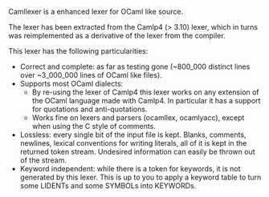 Camllexer is a enhanced lexer for OCaml like source.

The lexer has been extracted from the Camlp4 (> 3.10) lexer, which in turns
was reimplemented as a derivative of the lexer from the compiler.

This lexer has the following particularities:

* Correct and complete: as far as testing gone (~800\_000 distinct
  lines over ~3\_000\_000 lines of OCaml like files).
* Supports most OCaml dialects:
  * By re-using the lexer of Camlp4 this lexer works on any
    extension of the OCaml language made with Camlp4.
    In particular it has a support for quotations and anti-quotations.
  * Works fine on lexers and parsers (ocamllex, ocamlyacc),
    except when using the C style of comments.
* Lossless: every single bit of the input file is kept.
  Blanks, comments, newlines, lexical conventions for writing
  literals, all of it is kept in the returned token stream.
  Undesired information can easily be thrown out of the stream.
* Keyword independent: while there is a token for keywords, it
  is not generated by this lexer. This is up to you to apply
  a keyword table to turn some LIDENTs and some SYMBOLs into
  KEYWORDs.
